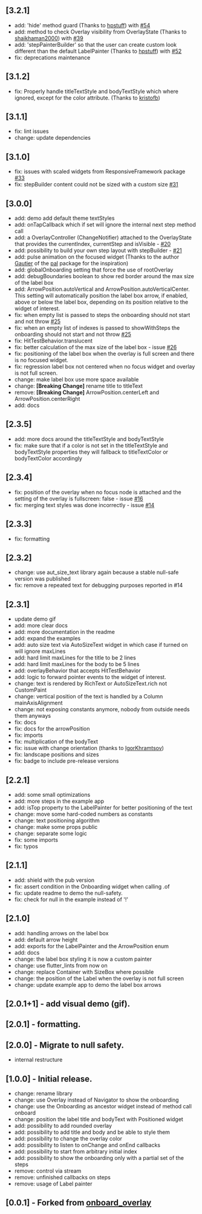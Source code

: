 ## [3.2.1]

- add: 'hide' method guard (Thanks to [hpstuff](https://github.com/hpstuff))
  with [#54](https://github.com/talamaska/onboarding_overlay/pull/51)
- add: method to check Overlay visibility from OverlayState (Thanks to
  [shaikhaman2000](https://github.com/shaikhaman2000)) with
  [#39](https://github.com/talamaska/onboarding_overlay/pull/39)
- add: 'stepPainterBuilder' so that the user can create custom look different
  than the default LabelPainter (Thanks to
  [hpstuff](https://github.com/hpstuff)) with
  [#52](https://github.com/talamaska/onboarding_overlay/pull/52)
- fix: deprecations maintenance

## [3.1.2]

- fix: Properly handle titleTextStyle and bodyTextStyle which where ignored,
  except for the color attribute. (Thanks to
  [kristofb](https://github.com/kristofb))

## [3.1.1]

- fix: lint issues
- change: update dependencies

## [3.1.0]

- fix: issues with scaled widgets from ResponsiveFramework package
  [#33](https://github.com/talamaska/onboarding_overlay/issues/33)
- fix: stepBuilder content could not be sized with a custom size
  [#31](https://github.com/talamaska/onboarding_overlay/issues/31)

## [3.0.0]

- add: demo add default theme textStyles
- add: onTapCallback which if set will ignore the internal next step method call
- add: a OverlayController (ChangeNotifier) attached to the OverlayState that
  provides the currentIndex, currentStep and isVisible -
  [#20](https://github.com/talamaska/onboarding_overlay/issues/20)
- add: possibility to build your own step layout with stepBuilder -
  [#21](https://github.com/talamaska/onboarding_overlay/issues/21)
- add: pulse animation on the focused widget (Thanks to the author
  [Gautier](https://github.com/g-apparence) of the
  [pal](https://pub.dev/packages/pal) package for the inspiration)
- add: globalOnboarding setting that force the use of rootOverlay
- add: debugBoundaries boolean to show red border around the max size of the
  label box
- add: ArrowPosition.autoVertical and ArrowPosition.autoVerticalCenter. This
  setting will automatically position the label box arrow, if enabled, above or
  below the label box, depending on its position relative to the widget of
  interest.
- fix: when empty list is passed to steps the onboarding should not start and
  not throw [#25](https://github.com/talamaska/onboarding_overlay/issues/25)
- fix: when an empty list of indexes is passed to showWithSteps the onboarding
  should not start and not throw
  [#25](https://github.com/talamaska/onboarding_overlay/issues/25)
- fix: HitTestBehavior.translucent
- fix: better calculation of the max size of the label box - issue
  [#26](https://github.com/talamaska/onboarding_overlay/issues/26)
- fix: positioning of the label box when the overlay is full screen and there is
  no focused widget.
- fix: regression label box not centered when no focus widget and overlay is not
  full screen.
- change: make label box use more space available
- change: **[Breaking Change]** rename title to titleText
- remove: **[Breaking Change]** ArrowPosition.centerLeft and
  ArrowPosition.centerRight
- add: docs

## [2.3.5]

- add: more docs around the titleTextStyle and bodyTextStyle
- fix: make sure that if a color is not set in the titleTextStyle and
  bodyTextStyle properties they will fallback to titleTextColor or bodyTextColor
  accordingly

## [2.3.4]

- fix: position of the overlay when no focus node is attached and the setting of
  the overlay is fullscreen: false - issue
  [#16](https://github.com/talamaska/onboarding_overlay/issues/16)
- fix: merging text styles was done incorrectly - issue
  [#14](https://github.com/talamaska/onboarding_overlay/issues/14)

## [2.3.3]

- fix: formatting

## [2.3.2]

- change: use aut_size_text library again because a stable null-safe version was
  published
- fix: remove a repeated text for debugging purposes reported in #14

## [2.3.1]

- update demo gif
- add: more clear docs
- add: more documentation in the readme
- add: expand the examples
- add: auto size text via AutoSizeText widget in which case if turned on will
  ignore maxLines
- add: hard limit maxLines for the title to be 2 lines
- add: hard limit maxLines for the body to be 5 lines
- add: overlayBehavior that accepts HitTestBehavior
- add: logic to forward pointer events to the widget of interest.
- change: text is rendered by RichText or AutoSizeText.rich not CustomPaint
- change: vertical position of the text is handled by a Column mainAxisAlignment
- change: not exposing constants anymore, nobody from outside needs them anyways
- fix: docs
- fix: docs for the arrowPosition
- fix: imports
- fix: multiplication of the bodyText
- fix: issue with change orientation (thanks to
  [IgorKhramtsov](https://github.com/IgorKhramtsov))
- fix: landscape positions and sizes
- fix: badge to include pre-release versions

## [2.2.1]

- add: some small optimizations
- add: more steps in the example app
- add: isTop property to the LabelPainter for better positioning of the text
- change: move some hard-coded numbers as constants
- change: text positioning algorithm
- change: make some props public
- change: separate some logic
- fix: some imports
- fix: typos

## [2.1.1]

- add: shield with the pub version
- fix: assert condition in the Onboarding widget when calling .of
- fix: update readme to demo the null-safety.
- fix: check for null in the example instead of '!'

## [2.1.0]

- add: handling arrows on the label box
- add: default arrow height
- add: exports for the LabelPainter and the ArrowPosition enum
- add: docs
- change: the label box styling it is now a custom painter
- change: use flutter_lints from now on
- change: replace Container with SizeBox where possible
- change: the position of the Label when the overlay is not full screen
- change: update example app to demo the label box arrows

## [2.0.1+1] - add visual demo (gif).

## [2.0.1] - formatting.

## [2.0.0] - Migrate to null safety.

- internal restructure

## [1.0.0] - Initial release.

- change: rename library
- change: use Overlay instead of Navigator to show the onboarding
- change: use the Onboarding as ancestor widget instead of method call onboard
- change: position the label title and bodyText with Positioned widget
- add: possibility to add rounded overlay
- add: possibility to add title and body and be able to style them
- add: possibility to change the overlay color
- add: possibility to listen to onChange and onEnd callbacks
- add: possibility to start from arbitrary initial index
- add: possibility to show the onboarding only with a partial set of the steps
- remove: control via stream
- remove: unfinished callbacks on steps
- remove: usage of Label painter

## [0.0.1] - Forked from [onboard_overlay](https://github.com/lucaslcode/onboard_overlay)
